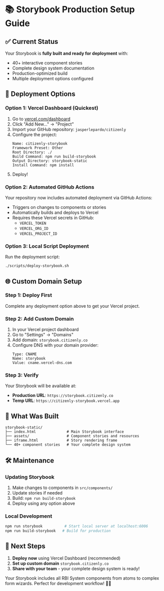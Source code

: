 # 📚 Storybook Production Setup Guide

## ✅ Current Status

Your Storybook is **fully built and ready for deployment** with:

- 40+ interactive component stories
- Complete design system documentation
- Production-optimized build
- Multiple deployment options configured

## 🚀 Deployment Options

### Option 1: Vercel Dashboard (Quickest)

1. Go to [vercel.com/dashboard](https://vercel.com/dashboard)
2. Click "Add New..." → "Project"
3. Import your GitHub repository: `jasperlepardo/citizenly`
4. Configure the project:
   ```
   Name: citizenly-storybook
   Framework Preset: Other
   Root Directory: ./
   Build Command: npm run build-storybook
   Output Directory: storybook-static
   Install Command: npm install
   ```
5. Deploy!

### Option 2: Automated GitHub Actions

Your repository now includes automated deployment via GitHub Actions:

- Triggers on changes to components or stories
- Automatically builds and deploys to Vercel
- Requires these Vercel secrets in GitHub:
  - `VERCEL_TOKEN`
  - `VERCEL_ORG_ID`
  - `VERCEL_PROJECT_ID`

### Option 3: Local Script Deployment

Run the deployment script:

```bash
./scripts/deploy-storybook.sh
```

## 🌐 Custom Domain Setup

### Step 1: Deploy First

Complete any deployment option above to get your Vercel project.

### Step 2: Add Custom Domain

1. In your Vercel project dashboard
2. Go to "Settings" → "Domains"
3. Add domain: `storybook.citizenly.co`
4. Configure DNS with your domain provider:
   ```
   Type: CNAME
   Name: storybook
   Value: cname.vercel-dns.com
   ```

### Step 3: Verify

Your Storybook will be available at:

- **Production URL**: `https://storybook.citizenly.co`
- **Temp URL**: `https://citizenly-storybook.vercel.app`

## 📁 What Was Built

```
storybook-static/
├── index.html              # Main Storybook interface
├── assets/                 # Component stories and resources
├── iframe.html             # Story rendering frame
└── 40+ component stories   # Your complete design system
```

## 🛠 Maintenance

### Updating Storybook

1. Make changes to components in `src/components/`
2. Update stories if needed
3. Build: `npm run build-storybook`
4. Deploy using any option above

### Local Development

```bash
npm run storybook          # Start local server at localhost:6006
npm run build-storybook   # Build for production
```

## 🎯 Next Steps

1. **Deploy now** using Vercel Dashboard (recommended)
2. **Set up custom domain** `storybook.citizenly.co`
3. **Share with your team** - your complete design system is ready!

Your Storybook includes all RBI System components from atoms to complex form wizards. Perfect for development workflow! 🎨✨
